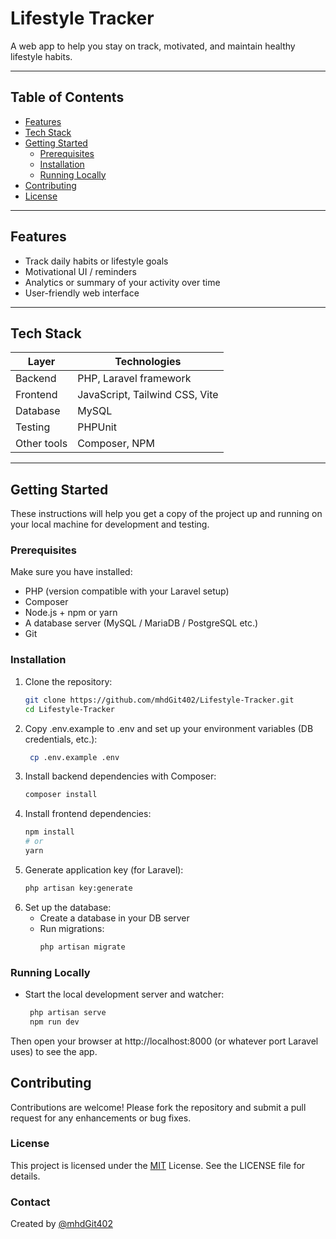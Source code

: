 # Lifestyle Tracker

A web app to help you stay on track, motivated, and maintain healthy lifestyle habits.

---

## Table of Contents

- [Features](#features)  
- [Tech Stack](#tech-stack)  
- [Getting Started](#getting-started)  
  - [Prerequisites](#prerequisites)  
  - [Installation](#installation)  
  - [Running Locally](#running-locally)  
- [Contributing](#contributing)  
- [License](#license)

---

## Features

- Track daily habits or lifestyle goals  
- Motivational UI / reminders
- Analytics or summary of your activity over time
- User-friendly web interface  

---

## Tech Stack

| Layer | Technologies |
|---|---|
| Backend | PHP, Laravel framework |
| Frontend | JavaScript, Tailwind CSS, Vite |
| Database | MySQL |
| Testing | PHPUnit |
| Other tools | Composer, NPM |  

---

## Getting Started

These instructions will help you get a copy of the project up and running on your local machine for development and testing.

### Prerequisites

Make sure you have installed:

- PHP (version compatible with your Laravel setup)  
- Composer  
- Node.js + npm or yarn  
- A database server (MySQL / MariaDB / PostgreSQL etc.)  
- Git  

### Installation

1. Clone the repository:  
   ```bash
   git clone https://github.com/mhdGit402/Lifestyle-Tracker.git
   cd Lifestyle-Tracker

2. Copy .env.example to .env and set up your environment variables (DB credentials, etc.):
   ```bash
    cp .env.example .env

3. Install backend dependencies with Composer:
    ```bash
    composer install

4. Install frontend dependencies:
    ```bash
    npm install
    # or
    yarn

5. Generate application key (for Laravel):
   ```bash
   php artisan key:generate

6. Set up the database:
   - Create a database in your DB server
   - Run migrations:
     ```bash
     php artisan migrate

### Running Locally

- Start the local development server and watcher:
   ```bash
    php artisan serve
    npm run dev

Then open your browser at http://localhost:8000 (or whatever port Laravel uses) to see the app.

## Contributing

Contributions are welcome! Please fork the repository and submit a pull request for any enhancements or bug fixes.

### License
This project is licensed under the [MIT](https://choosealicense.com/licenses/mit/) License. See the LICENSE file for details.

### Contact
Created by [@mhdGit402](https://github.com/mhdGit402/)
